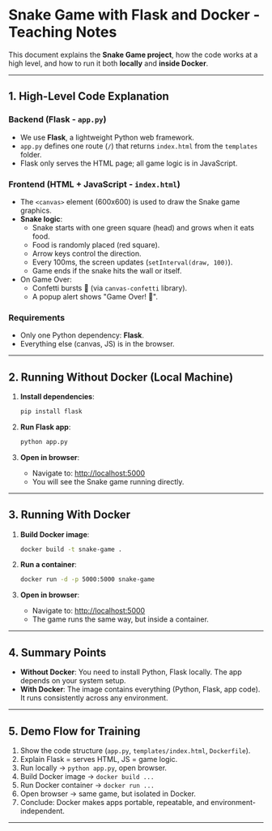 # Snake Game with Flask and Docker - Teaching Notes

This document explains the **Snake Game project**, how the code works at a high level, and how to run it both **locally** and **inside Docker**. 

---

## 1. High-Level Code Explanation

### Backend (Flask - `app.py`)
- We use **Flask**, a lightweight Python web framework.
- `app.py` defines one route (`/`) that returns `index.html` from the `templates` folder.
- Flask only serves the HTML page; all game logic is in JavaScript.

### Frontend (HTML + JavaScript - `index.html`)
- The `<canvas>` element (600x600) is used to draw the Snake game graphics.
- **Snake logic**:
  - Snake starts with one green square (head) and grows when it eats food.
  - Food is randomly placed (red square).
  - Arrow keys control the direction.
  - Every 100ms, the screen updates (`setInterval(draw, 100)`).
  - Game ends if the snake hits the wall or itself.
- On Game Over:
  - Confetti bursts 🎉 (via `canvas-confetti` library).
  - A popup alert shows "Game Over! 🎉".

### Requirements
- Only one Python dependency: **Flask**.
- Everything else (canvas, JS) is in the browser.

---

## 2. Running Without Docker (Local Machine)

1. **Install dependencies**:
   ```bash
   pip install flask
   ```

2. **Run Flask app**:
   ```bash
   python app.py
   ```

3. **Open in browser**:
   - Navigate to: [http://localhost:5000](http://localhost:5000)
   - You will see the Snake game running directly.

---

## 3. Running With Docker

1. **Build Docker image**:
   ```bash
   docker build -t snake-game .
   ```

2. **Run a container**:
   ```bash
   docker run -d -p 5000:5000 snake-game
   ```

3. **Open in browser**:
   - Navigate to: [http://localhost:5000](http://localhost:5000)
   - The game runs the same way, but inside a container.

---

## 4. Summary Points

- **Without Docker**: You need to install Python, Flask locally. The app depends on your system setup.
- **With Docker**: The image contains everything (Python, Flask, app code). It runs consistently across any environment.

---

## 5. Demo Flow for Training

1. Show the code structure (`app.py`, `templates/index.html`, `Dockerfile`).
2. Explain Flask = serves HTML, JS = game logic.
3. Run locally → `python app.py`, open browser.
4. Build Docker image → `docker build ...`
5. Run Docker container → `docker run ...`
6. Open browser → same game, but isolated in Docker.
7. Conclude: Docker makes apps portable, repeatable, and environment-independent.

---